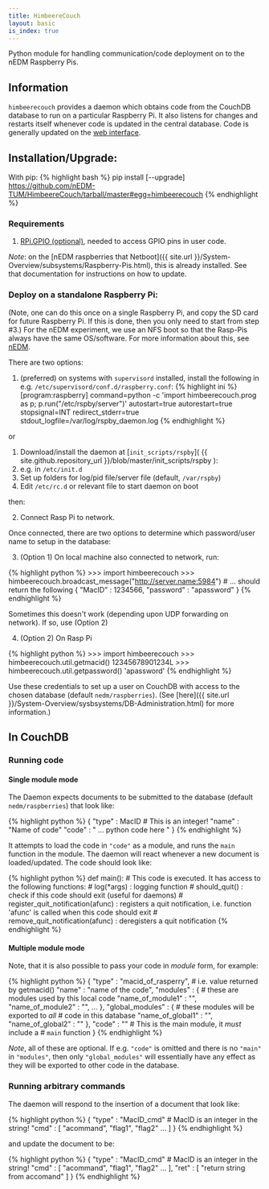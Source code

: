 ```yaml
---
title: HimbeereCouch
layout: basic
is_index: true
---
```


Python module for handling communication/code deployment on to the nEDM
Raspberry Pis.

## Information

`himbeerecouch` provides a daemon which obtains code from the CouchDB database
to run on a particular Raspberry Pi.  It also listens for changes and restarts
itself whenever code is updated in the central database.  Code is generally
updated on the [web interface](http://db.nedm1/page/control/nedm/raspberries).

## Installation/Upgrade:

With pip:
{% highlight bash %}
pip install [--upgrade] https://github.com/nEDM-TUM/HimbeereCouch/tarball/master#egg=himbeerecouch
{% endhighlight %}

### Requirements

1. [RPi.GPIO (optional)](https://pypi.python.org/pypi/RPi.GPIO), needed to access GPIO pins in user code.

_Note_: on the
[nEDM raspberries that Netboot]({{ site.url }}/System-Overview/subsystems/Raspberry-Pis.html), this is already installed.
See that documentation for instructions on how to update.

### Deploy on a standalone Raspberry Pi:
(Note, one can do this once on a single Raspberry Pi, and
copy the SD card for future Raspberry Pi.  If this is done, then you only need
to start from step #3.)  For the nEDM experiment, we use an NFS boot so that
the Rasp-Pis always have the same OS/software.  For more information about
this, see [nEDM](nEDM).

There are two options:

1.  (preferred) on systems with `supervisord` installed, install the following in e.g. `/etc/supervisord/conf.d/raspberry.conf`:
{% highlight ini %}
[program:raspberry]
command=python -c 'import himbeerecouch.prog as p; p.run("/etc/rspby/server")'
autostart=true
autorestart=true
stopsignal=INT
redirect_stderr=true
stdout_logfile=/var/log/rspby_daemon.log
{% endhighlight %}

or

1.  Download/install the daemon at [`init_scripts/rspby`]( {{ site.github.repository_url }}/blob/master/init_scripts/rspby ):
  1. e.g. in ```/etc/init.d```
  1. Set up folders for log/pid file/server file (default, ```/var/rspby```)
  1. Edit ```/etc/rc.d``` or relevant file to start daemon on boot

then:

2. Connect Rasp Pi to network.

Once connected, there are two options to determine which password/user name to
setup in the database:

3. (Option 1) On local machine also connected to network, run:

{% highlight python %}
        >>> import himbeerecouch
        >>> himbeerecouch.broadcast_message("http://server.name:5984")
        # ... should return the following
        { "MacID" : 1234566, "password" : "apassword" }
{% endhighlight %}

  Sometimes this doesn't work (depending upon UDP forwarding on network).  If so, use (Option 2)

4. (Option 2) On Rasp Pi

{% highlight python %}
        >>> import himbeerecouch
        >>> himbeerecouch.util.getmacid()
        12345678901234L
        >>> himbeerecouch.util.getpassword()
        'apassword'
{% endhighlight %}

Use these credentials to set up a user on CouchDB with access to the chosen
database (default `nedm/raspberries`).  (See [here]({{ site.url }}/System-Overview/sysbsystems/DB-Administration.html)
for more information.)

## In CouchDB
### Running code

#### Single module mode
The Daemon expects documents to be submitted to the database (default
`nedm/raspberries`) that look like:

{% highlight python %}
    {
      "type" : MacID # This is an integer!
      "name" : "Name of code"
      "code" : "   ... python code here "
    }
{% endhighlight %}

It attempts to load the code in `"code"` as a module, and runs the `main`
function in the module.  The daemon will react whenever a new document is
loaded/updated.  The code should look like:

{% highlight python %}
 def main():
     # This code is executed.  It has access to the following functions:
     #     log(*args)  : logging function
     #     should_quit()  : check if this code should exit (useful for daemons)
     #     register_quit_notification(afunc)  : registers a quit notification, i.e. function 'afunc' is called when this code should exit
     #     remove_quit_notification(afunc)  : deregisters a quit notification
{% endhighlight %}

#### Multiple module mode
Note, that it is also possible to pass your code in _module_ form, for example:

{% highlight python %}
    {
      "type" : "macid_of_rasperry<int>", # i.e. value returned by getmacid()
      "name" : "name of the code",
      "modules" : { # these are modules used by this local code
        "name_of_module1" : "<python code>",
        "name_of_module2" : "<python code>",
        ...
      },
      "global_modules" : { # these modules will be exported to *all*
                           # code in this database
        "name_of_global1" : "<python code>",
        "name_of_global2" : "<python code>"
      },
      "code" : "<python code>" # This is the main module, it *must* include a
                               # `main` function
    }
{% endhighlight %}

*Note*, all of these are optional.  If e.g. `"code"` is omitted and there is no `"main"` in `"modules"`, then only
`"global_modules"` will essentially have any effect as they will be exported
to other code in the database.

### Running arbitrary commands

The daemon will respond to the insertion of a document that look like:

{% highlight python %}
    {
      "type" : "MacID_cmd" # MacID is an integer in the string!
      "cmd" : [ "acommand", "flag1", "flag2" ... ]
    }
{% endhighlight %}

and update the document to be:

{% highlight python %}
    {
      "type" : "MacID_cmd" # MacID is an integer in the string!
      "cmd" : [ "acommand", "flag1", "flag2" ... ],
      "ret" : [ "return string from accomand" ]
    }
{% endhighlight %}
